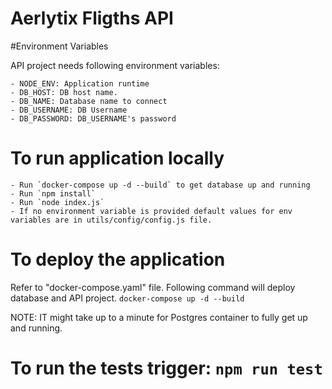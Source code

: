 # Aerlytix Fligths API

#Environment Variables

API project needs following environment variables:

    - NODE_ENV: Application runtime 
    - DB_HOST: DB host name. 
    - DB_NAME: Database name to connect
    - DB_USERNAME: DB Username
    - DB_PASSWORD: DB_USERNAME's password


# To run application locally 

    - Run `docker-compose up -d --build` to get database up and running
    - Run `npm install`
    - Run `node index.js` 
    - If no environment variable is provided default values for env variables are in utils/config/config.js file. 


# To deploy the application

Refer to "docker-compose.yaml" file. Following command will deploy database and API project.
    `docker-compose up -d --build`


NOTE: IT might take up to a minute for Postgres container to fully get up and running. 


# To run the tests trigger: `npm run test`
